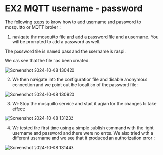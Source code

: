 # EX2 MQTT username - password
The following steps to know how to add username and password to mosquitto or MQTT broker : 
1. navigate the mosquitto file and add a password file and a username. You will be prompted to add a password as well.

The password file is named pass and the username is raspi.

We cas see that the file has been created.

![Screenshot 2024-10-08 130420](https://github.com/user-attachments/assets/576d06f1-aa3a-486d-8c69-55fb4639ad36)

2. We then navigate into the configuration file and disable anonymous connection and we point out the localtion of the password file:
   
![Screenshot 2024-10-08 130920](https://github.com/user-attachments/assets/38011be5-5992-4aa1-b198-c47f6fcf12ab)

3. We Stop the mosquitto service and start it agian for the changes to take effect:

![Screenshot 2024-10-08 131232](https://github.com/user-attachments/assets/d014e71b-a8d3-42f2-b49e-b3f3d68587a2)

4. We tested the first time using a simple publish command with the right username and password and there were no erros. We also tried with a different username and we see that it produced an authorization error :
   
![Screenshot 2024-10-08 131443](https://github.com/user-attachments/assets/d26b616c-40dd-4bdb-9104-11d27f7dea5e)
